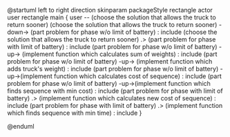 @startuml
left to right direction
skinparam packageStyle rectangle
actor user
rectangle main {
  user -- (choose the solution that allows the truck to return sooner)
  (choose the solution that allows the truck to return sooner) -down-> (part problem for phase w/o limit of battery) : include
  (choose the solution that allows the truck to return sooner) .> (part problem for phase with limit of battery) : include
  (part problem for phase w/o limit of battery) -up-> (implement function which calculates sum of weights) : include
  (part problem for phase w/o limit of battery) -up-> (implement function which adds truck's weight) : include
  (part problem for phase w/o limit of battery) -up->(implement function which calculates cost of sequence) : include
  (part problem for phase w/o limit of battery) -up->(implement function which finds sequence with min cost) : include
  (part problem for phase with limit of battery) .> (implement function which calculates new cost of sequence) : include
 (part problem for phase with limit of battery) .> (implement function which finds sequence with min time) : include
}

@enduml

